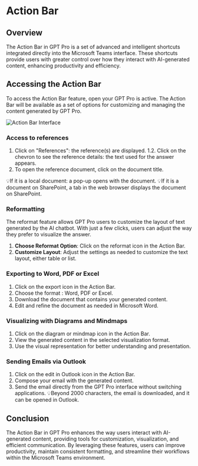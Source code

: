 # Action Bar

## Overview

The Action Bar in GPT Pro is a set of advanced and intelligent shortcuts integrated directly into the Microsoft Teams interface. These shortcuts provide users with greater control over how they interact with AI-generated content, enhancing productivity and efficiency.

## Accessing the Action Bar

To access the Action Bar feature, open your GPT Pro is active. The Action Bar will be available as a set of options for customizing and managing the content generated by GPT Pro.

![Action Bar Interface](/Action-bar.png)

### Access to references
1. Click on "References": the reference(s) are displayed. 1.2. Click on the chevron to see the reference details: the text used for the answer appears. 
3. To open the reference document, click on the document title.

💡If it is a local document: a pop-up opens with the document.
💡If it is a document on SharePoint, a tab in the web browser displays the document on SharePoint.

### Reformatting
The reformat feature allows GPT Pro users to customize the layout of text generated by the AI chatbot. With just a few clicks, users can adjust the way they prefer to visualize the answer.
1. **Choose Reformat Option**: Click on the reformat icon in the Action Bar.
3. **Customize Layout**: Adjust the settings as needed to customize the text layout, either table or list.

### Exporting to Word, PDF or Excel

1. Click on the export icon in the Action Bar.
2. Choose the format : Word, PDF or Excel. 
3. Download the document that contains your generated content.
4. Edit and refine the document as needed in Microsoft Word.

### Visualizing with Diagrams and Mindmaps

1. Click on the diagram or mindmap icon in the Action Bar.
2. View the generated content in the selected visualization format.
3. Use the visual representation for better understanding and presentation.

### Sending Emails via Outlook

1. Click on the edit in Outlook icon in the Action Bar.
2. Compose your email with the generated content.
3. Send the email directly from the GPT Pro interface without switching applications.
💡Beyond 2000 characters, the email is downloaded, and it can be opened in Outlook.


## Conclusion

The Action Bar in GPT Pro enhances the way users interact with AI-generated content, providing tools for customization, visualization, and efficient communication. By leveraging these features, users can improve productivity, maintain consistent formatting, and streamline their workflows within the Microsoft Teams environment.

<Intercom />
<Hubspot />
<Clarity />
<GoogleAnalytics />